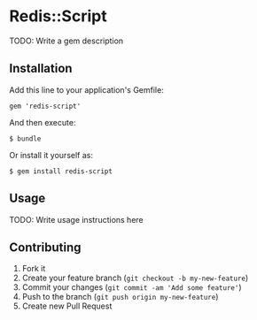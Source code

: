 # Redis::Script

TODO: Write a gem description

## Installation

Add this line to your application's Gemfile:

    gem 'redis-script'

And then execute:

    $ bundle

Or install it yourself as:

    $ gem install redis-script

## Usage

TODO: Write usage instructions here

## Contributing

1. Fork it
2. Create your feature branch (`git checkout -b my-new-feature`)
3. Commit your changes (`git commit -am 'Add some feature'`)
4. Push to the branch (`git push origin my-new-feature`)
5. Create new Pull Request
